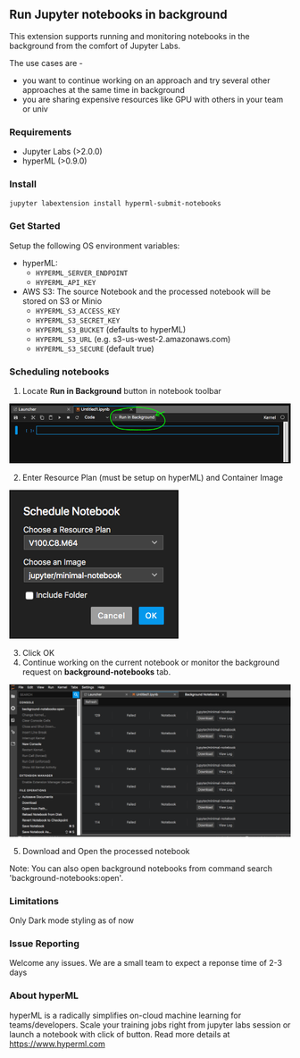 
## Run Jupyter notebooks in background


This extension supports running and monitoring notebooks in the background from the comfort of Jupyter Labs.

The use cases are - 
* you want to continue working on an approach and try several other approaches at the same time in background
* you are sharing expensive resources like GPU with others in your team or univ 

### Requirements
- Jupyter Labs (>2.0.0)
- hyperML (>0.9.0)


### Install
```
jupyter labextension install hyperml-submit-notebooks
```

### Get Started
Setup the following OS environment variables:
- hyperML: 
    - `HYPERML_SERVER_ENDPOINT` 
    - `HYPERML_API_KEY`
- AWS S3: The source Notebook and the processed notebook will be stored on S3 or Minio
    - `HYPERML_S3_ACCESS_KEY`
    - `HYPERML_S3_SECRET_KEY`
    - `HYPERML_S3_BUCKET` (defaults to hyperML)
    - `HYPERML_S3_URL` (e.g. s3-us-west-2.amazonaws.com)
    - `HYPERML_S3_SECURE` (default true)

### Scheduling notebooks 
1. Locate **Run in Background** button in notebook toolbar

![check screens/run-in-background.png](https://github.com/hyper-ml/jupyter-extensions/blob/master/screens/run-in-background.png "Run in background")

2. Enter Resource Plan (must be setup on hyperML) and Container Image

![check screens/choose-params.png](https://github.com/hyper-ml/jupyter-extensions/blob/master/screens/choose-params.png "Choose Parameters")

3. Click OK
4. Continue working on the current notebook or monitor the background request on **background-notebooks** tab. 


![check screens/background-notebooks.png](https://github.com/hyper-ml/jupyter-extensions/blob/master/screens/Background-notebooks.png "Background notebooks")

5. Download and Open the processed notebook 

Note: You can also open background notebooks from command search 'background-notebooks:open'.

### Limitations
Only Dark mode styling as of now 

### Issue Reporting
Welcome any issues. We are a small team to expect a reponse time of 2-3 days

### About hyperML
hyperML is a radically simplifies on-cloud machine learning for teams/developers. Scale your training jobs right from jupyter labs session or launch a notebook with click of button. Read more details at https://www.hyperml.com

